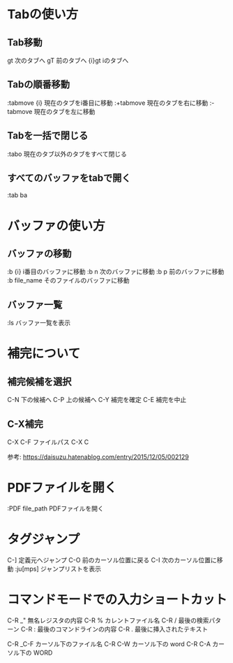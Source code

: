 # Tabの使い方
## Tab移動
gt 次のタブへ
gT 前のタブへ
{i}gt iのタブへ

## Tabの順番移動
:tabmove {i} 現在のタブをi番目に移動
:+tabmove 現在のタブを右に移動
:-tabmove 現在のタブを左に移動

## Tabを一括で閉じる
:tabo 現在のタブ以外のタブをすべて閉じる

## すべてのバッファをtabで開く
:tab ba

# バッファの使い方
## バッファの移動
:b {i} i番目のバッファに移動
:b n   次のバッファに移動
:b p   前のバッファに移動
:b file_name そのファイルのバッファに移動

## バッファ一覧
:ls バッファ一覧を表示

# 補完について
## 補完候補を選択
C-N 下の候補へ
C-P 上の候補へ
C-Y 補完を確定
C-E 補完を中止

## C-X補完
C-X C-F  ファイルパス
C-X C

参考:
https://daisuzu.hatenablog.com/entry/2015/12/05/002129

# PDFファイルを開く
:PDF file_path PDFファイルを開く

# タグジャンプ
C-] 定義元へジャンプ
C-O 前のカーソル位置に戻る
C-I 次のカーソル位置に移動
:ju[mps] ジャンプリストを表示


# コマンドモードでの入力ショートカット
C-R _"  無名レジスタの内容
C-R %  カレントファイル名
C-R /  最後の検索パターン
C-R :  最後のコマンドラインの内容
C-R .  最後に挿入されたテキスト

C-R _C-F カーソル下のファイル名
C-R C-W カーソル下の word
C-R C-A カーソル下の WORD

